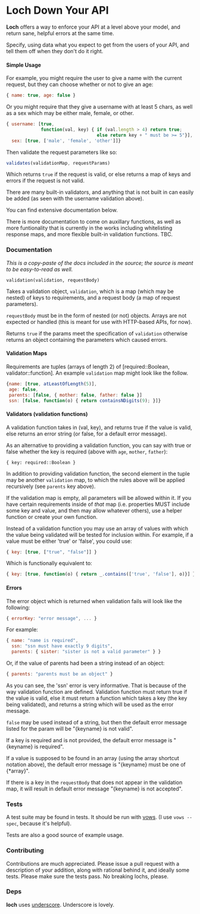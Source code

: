 # Loch Down Your API
**Loch** offers a way to enforce your API at a level above your model,
and return sane, helpful errors at the same time. 

Specify, using data what you expect to get from the users of your API,
and tell them off when they don't do it right. 

#### Simple Usage

For example, you might require the user to give a name with the
current request, but they can choose whether or not to give an age:

```javascript
{ name: true, age: false }
```

Or you might require that they give a username with at least 5 chars,
as well as a sex which may be either male, female, or other.

```javascript
{ username: [true,
             function(val, key) { if (val.length > 4) return true;
                                  else return key + " must be >= 5"}],
  sex: [true, ['male', 'female', 'other']]}
```

Then validate the request parameters like so: 

```javascript
validates(validationMap, requestParams)
```

Which returns `true` if the request is valid, or else returns a map of
keys and errors if the request is not valid.

There are many built-in validators, and anything that is not built in
can easily be added (as seen with the username validation above).

You can find extensive documentation below.

There is more documentation to come on auxillary functions, as well as
more funtionality that is currently in the works including
whitelisting response maps, and more flexible built-in validation
functions. TBC.

### Documentation 

*This is a copy-paste of the docs included in the source; the source is
meant to be easy-to-read as well.*

`validation(validation, requestBody)`

Takes a validation object, `validation`, which is a map (which may be nested)
of keys to requirements, and a request body (a map of request parameters).

`requestBody` must be in the form of nested (or not) objects. Arrays are not 
expected or handled (this is meant for use with HTTP-based APIs, for now).

Returns `true` if the params meet the specification of `validation` otherwise
returns an object containing the parameters which caused errors.


#### Validation Maps

Requirements are tuples (arrays of length 2) of
[required::Boolean, validator::function]. An example `validation` map might
look like the follow.

```javascript
{name: [true, atLeastOfLength(5)],
 age: false,
 parents: [false, { mother: false, father: false }]
 ssn: [false, function(o) { return containsNDigits(9); }]}
```


#### Validators (validation functions)

A validation function takes in (val, key), and returns true if the value is
valid, else returns an error string (or false, for a default error message).

As an alternative to providing a validation function, you can say with true
or false whether the key is required (above with `age`, `mother`, `father`):

```
{ key: required::Boolean }
```

In addition to providing validation function, the second element in the tuple
may be another `validation` map, to which the rules above will be applied
recursively (see `parents` key above).

If the validation map is empty, all parameters will be allowed within it.
If you have certain requirements inside of *that* map (i.e. properties MUST
include some key and value, and then may allow whatever others), use a
helper function or create your own function.

Instead of a validation function you may use an array of values with which
the value being validated  will be tested for inclusion within.
For example, if a value must be either 'true' or 'false', you could use:

```javascript
{ key: [true, ["true", "false"]] }
```

Which is functionally equivalent to:

```javascript
{ key: [true, function(o) { return _.contains(['true', 'false'], o)}] }
```

#### Errors

The error object which is returned when validation fails will look like the
following:

```javascript
{ errorKey: "error message", ... }
```

For example:

```javascript
{ name: "name is required",
  ssn: "ssn must have exactly 9 digits",
  parents: { sister: "sister is not a valid parameter" } }
```

Or, if the value of parents had been a string instead of an object:

```javascript
{ parents: "parents must be an object" }
```

As you can see, the 'ssn' error is very informative. That is because of the way
validation function are defined. Validation function must return true if the
value is valid, else it must return a function which takes a key (the key being
validated), and returns a string which will be used as the error message.

`false` may be used instead of a string, but then the default error message listed
for the param will be "{keyname} is not valid".

If a key is required and is not provided, the default error message is "{keyname} is
required".

If a value is supposed to be found in an array (using the array shortcut notation
above), the default error message is "{keyname} must be one of {*array}".

If there is a key in the `requestBody` that does not appear in the validation map,
it will result in default error message "{keyname} is not accepted".



### Tests
A test suite may be found in tests. It should be run with
[vows](http://vowsjs.org/). (I use `vows --spec`, because it's helpful).

Tests are also a good source of example usage.

### Contributing
Contributions are much appreciated. Please issue a pull request with a
description of your addition, along with rational behind it, and
ideally some tests. Please make sure the tests pass. No breaking
lochs, please.

### Deps
**loch** uses [underscore](http://underscorejs.org/). Underscore is lovely.
